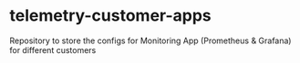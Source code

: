 # telemetry-customer-apps
Repository to store the configs for Monitoring App (Prometheus &amp; Grafana) for different customers
